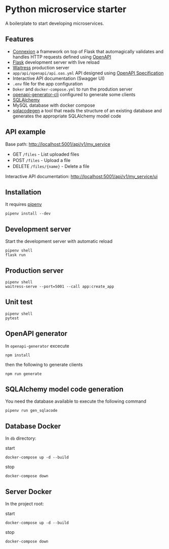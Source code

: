 # Python microservice starter
A boilerplate to start developing microservices.

## Features
- [Connexion](https://connexion.readthedocs.io/en/latest/index.html) a framework on top of Flask that automagically validates and handles HTTP requests defined using [OpenAPI](https://www.openapis.org/)
- [Flask](https://flask.palletsprojects.com/en/2.0.x/) development server with live reload
- [Waitress](https://docs.pylonsproject.org/projects/waitress/en/latest/) production server
- `app/api/openapi/api.oas.yml` API designed using [OpenAPI Specification](https://swagger.io/specification/)
- Interactive API documentation (Swagger UI)
- `.env` file for the app configuration
- `Doker` and `docker-compose.yml` to run the prodution server
- [openapi-generator-cli](https://github.com/OpenAPITools/openapi-generator-cli) configured to generate some clients
- [SQLAlchemy](https://www.sqlalchemy.org/)
- MySQL database with docker compose
- [sqlacodegen](https://github.com/agronholm/sqlacodegen) a tool that reads the structure of an existing database and generates the appropriate SQLAlchemy model code 

## API example
Base path: [http://localhost:5001/api/v1/my_service](http://localhost:5001/api/v1/my_service)
- GET `​/files` - List uploaded ﬁles
- POST `​/files` - Upload a ﬁle
- DELETE `​/files​/{name}` - Delete a ﬁle

Interactive API documentation: [http://localhost:5001/api/v1/my_service/ui](http://localhost:5001/api/v1/my_service/ui)

## Installation
It requires [pipenv](https://pipenv.pypa.io/en/latest/#install-pipenv-today)

```shell
pipenv install --dev
```

## Development server
Start the development server with automatic reload
```shell
pipenv shell
flask run
```

## Production server
```shell
pipenv shell
waitress-serve --port=5001 --call app:create_app
```

## Unit test
```shell
pipenv shell
pytest
```

## OpenAPI generator
In `openapi-generator` excecute
```shell
npm install
```
then the following to generate clients
```shell
npm run generate
```

## SQLAlchemy model code generation
You need the database available to execute the following command
```shell
pipenv run gen_sqlacode
```

## Database Docker
In `db` directory:

start
```shell
docker-compose up -d --build
```
stop
```shell
docker-compose down
```

## Server Docker
In the project root:

start
```shell
docker-compose up -d --build
```
stop
```shell
docker-compose down
```
